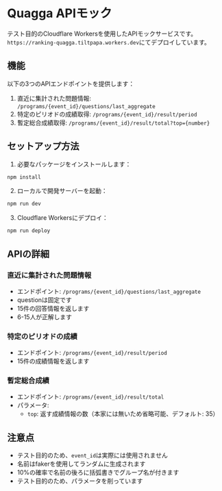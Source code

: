 # Quagga APIモック

テスト目的のCloudflare Workersを使用したAPIモックサービスです。  
`https://ranking-quagga.tiltpapa.workers.dev`にてデプロイしています。

## 機能

以下の3つのAPIエンドポイントを提供します：

1. 直近に集計された問題情報: `/programs/{event_id}/questions/last_aggregate`
2. 特定のピリオドの成績取得: `/programs/{event_id}/result/period`
3. 暫定総合成績取得: `/programs/{event_id}/result/total?top={number}`

## セットアップ方法

1. 必要なパッケージをインストールします：

```bash
npm install
```

2. ローカルで開発サーバーを起動：

```bash
npm run dev
```

3. Cloudflare Workersにデプロイ：

```bash
npm run deploy
```

## APIの詳細

### 直近に集計された問題情報
- エンドポイント: `/programs/{event_id}/questions/last_aggregate`
- questionは固定です
- 15件の回答情報を返します
- 6-15人が正解します

### 特定のピリオドの成績
- エンドポイント: `/programs/{event_id}/result/period`
- 15件の成績情報を返します

### 暫定総合成績
- エンドポイント: `/programs/{event_id}/result/total`
- パラメータ:
  - `top`: 返す成績情報の数（本家には無いため省略可能、デフォルト: 35）

## 注意点
- テスト目的のため、`event_id`は実際には使用されません
- 名前はfakerを使用してランダムに生成されます
- 10%の確率で名前の後ろに括弧書きでグループ名が付きます
- テスト目的のため、パラメータを削っています
